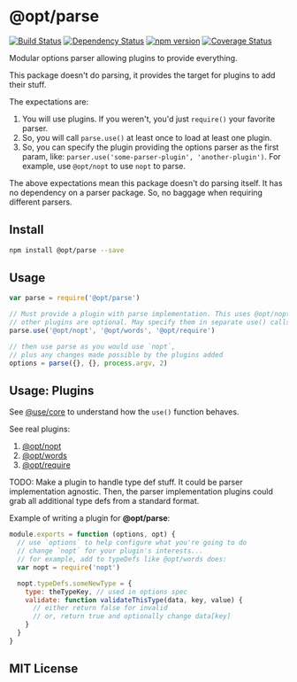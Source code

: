 # @opt/parse
[![Build Status](https://travis-ci.org/elidoran/node-opt-parse.svg?branch=master)](https://travis-ci.org/elidoran/node-opt-parse)
[![Dependency Status](https://gemnasium.com/elidoran/node-opt-parse.png)](https://gemnasium.com/elidoran/node-opt-parse)
[![npm version](https://badge.fury.io/js/%40opt%2Fparse.svg)](http://badge.fury.io/js/%40opt%2Fparse)
[![Coverage Status](https://coveralls.io/repos/github/elidoran/node-opt-parse/badge.svg?branch=master)](https://coveralls.io/github/elidoran/node-opt-parse?branch=master)

Modular options parser allowing plugins to provide everything.

This package doesn't do parsing, it provides the target for plugins to add their stuff.

The expectations are:

1. You will use plugins. If you weren't, you'd just `require()` your favorite parser.
2. So, you will call `parse.use()` at least once to load at least one plugin.
3. So, you can specify the plugin providing the options parser as the first param, like: `parser.use('some-parser-plugin', 'another-plugin')`. For example, use `@opt/nopt` to use `nopt` to parse.

The above expectations mean this package doesn't do parsing itself. It has no dependency on a parser package. So, no baggage when requiring different parsers.


## Install

```sh
npm install @opt/parse --save
```


## Usage

```javascript
var parse = require('@opt/parse')

// Must provide a plugin with parse implementation. This uses @opt/nopt.
// other plugins are optional. May specify them in separate use() calls.
parse.use('@opt/nopt', '@opt/words', '@opt/require')

// then use parse as you would use `nopt`,
// plus any changes made possible by the plugins added
options = parse({}, {}, process.argv, 2)
```


## Usage: Plugins

See [@use/core](https://www.npmjs.com/package/@use/core) to understand how the `use()` function behaves.

See real plugins:

1. [@opt/nopt](https://www.npmjs.com/package/@opt/nopt)
2. [@opt/words](https://www.npmjs.com/package/@opt/words)
3. [@opt/require](https://www.npmjs.com/package/@opt/require)

TODO: Make a plugin to handle type def stuff. It could be parser implementation agnostic. Then, the parser implementation plugins could grab all additional type defs from a standard format.

Example of writing a plugin for **@opt/parse**:

```javascript
module.exports = function (options, opt) {
  // use `options` to help configure what you're going to do
  // change `nopt` for your plugin's interests...
  // for example, add to typeDefs like @opt/words does:
  var nopt = require('nopt')

  nopt.typeDefs.someNewType = {
    type: theTypeKey, // used in options spec
    validate: function validateThisType(data, key, value) {
      // either return false for invalid
      // or, return true and optionally change data[key]
    }
  }
}
```


## MIT License
